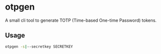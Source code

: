 # otpgen

A small cli tool to generate TOTP (Time-based One-time Password) tokens.

## Usage

```bash
otpgen -s|--secretkey SECRETKEY
```
